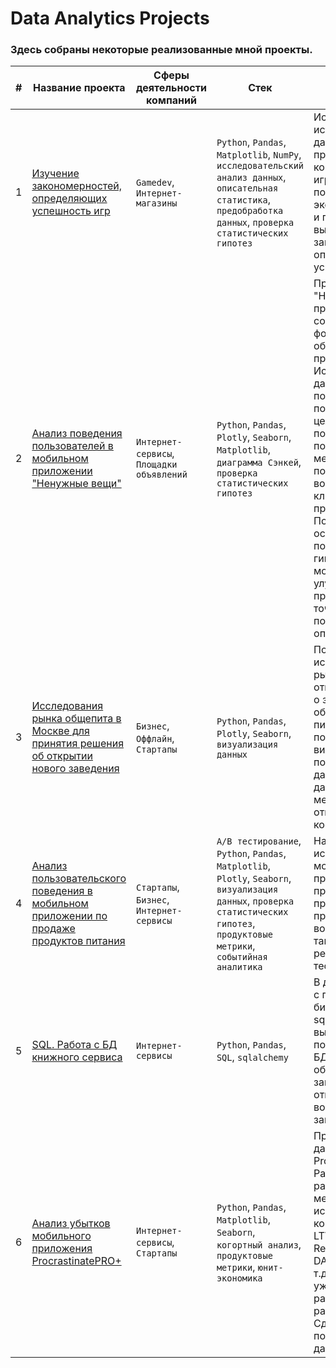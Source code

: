 # Data Analytics Projects
### Здесь собраны некоторые реализованные мной проекты. 

| # | Название проекта | Сферы деятельности компаний | Стек | Описание |
|---|---|---|---|---|
| 1 | [Изучение закономерностей, определяющих успешность игр](https://github.com/F0RMV/Portfolio_DA/tree/main/1.%20Game%20Industry%20Analytics)| `Gamedev`, `Интернет-магазины`  | `Python`, `Pandas`, `Matplotlib`, `NumPy`, `исследовательский анализ данных`, `описательная статистика`, `предобработка данных`, `проверка статистических гипотез` | Используя исторические данные о продажах компьютерных игр, оценки пользователей и экспертов, жанры и платформы, выявлены закономерности, определяющие успешность игры |
| 2 | [Анализ поведения пользователей в мобильном приложении "Ненужные вещи"](https://github.com/F0RMV/Portfolio_DA/tree/main/2.%20Mobile%20App%20Analytics%20Bulletin%20Board)| `Интернет-сервисы`, `Площадки объявлений`  | `Python`, `Pandas`, `Plotly`, `Seaborn`, `Matplotlib`, `диаграмма Сэнкей`, `проверка статистических гипотез` |   Приложение "Ненужные вещи" представляет собой сервис в формате доски-объявлений для продажи товаров. Исследованы данные о поведении пользователей, с целью последующего поиска механизмов повышения вовлеченности клиентов приложения. Получены на основе поведения пользователей гипотезы о том как можно было бы улучшить приложение с точки зрения пользовательского опыта.|
| 3 | [Исследования рынка общепита в Москве для принятия решения об открытии нового заведения](https://github.com/F0RMV/Portfolio_DA/tree/main/3.%20Public%20Catering%20Market%20Research) | `Бизнес`, `Оффлайн`, `Стартапы` | `Python`, `Pandas`, `Plotly`, `Seaborn`, `визуализация данных` | Подготовлено исследование рынка на основе открытых данных о заведениях общественного питания Москвы, построены визуализации полученных данных. На основе данных выбрано место для открытия новой кофейни. |
| 4 | [Анализ пользовательского поведения в мобильном приложении по продаже продуктов питания](https://github.com/F0RMV/Portfolio_DA/tree/main/4.%20User%20Behaviour%20Analytics) | `Стартапы`, `Бизнес`, `Интернет-сервисы` | `A/B тестирование`, `Python`, `Pandas`, `Matplotlib`, `Plotly`, `Seaborn`, `визуализация данных`, `проверка статистических гипотез`, `продуктовые метрики`, `событийная аналитика` | На основе данных использования мобильного приложения для продажи продуктов питания проанализирована воронка продаж, а также оценены результаты A/A/B-тестирования |
| 5 | [SQL. Работа с БД книжного сервиса](https://github.com/F0RMV/Portfolio_DA/tree/main/5.%20SQL) | `Интернет-сервисы` | `Python`, `Pandas`, `SQL`, `sqlalchemy` | В данном проекте с помощью библиотеки sqlalchemy выполнено подключение к БД, созданы и обработаны SQL запросы, отвечающие на вопросы заказчика |
| 6 | [Анализ убытков мобильного приложения ProcrastinatePRO+](https://github.com/F0RMV/Portfolio_DA/tree/main/6.%20Mobile%20App%20Loss%20Analysis%20ProcrastinatePRO%2B) | `Интернет-сервисы`, `Стартапы` | `Python`, `Pandas`, `Matplotlib`, `Seaborn`, `когортный анализ`, `продуктовые метрики`, `юнит-экономика` | Проведен анализ данных от ProcrastinatePRO+. Рассчитаны различные метрики, использован когортный анализ: LTV, CAC, Retention rate, DAU, WAU, MAU и т.д. Использованы уже написанные ранее функции расчёта метрик. Сделаны выводы по полученным данным. |
